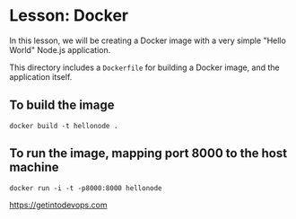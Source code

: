 # Lesson: Docker
In this lesson, we will be creating a Docker image with a very simple "Hello World" Node.js application.

This directory includes a `Dockerfile` for building a Docker image, and the application itself.

## To build the image
```
docker build -t hellonode .
```

## To run the image, mapping port 8000 to the host machine
```
docker run -i -t -p8000:8000 hellonode
```

https://getintodevops.com
